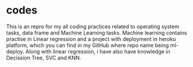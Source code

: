 # codes

This is an repro for my all coding practices related to operating system tasks, data frame and Machine Learning tasks. 
Machine learning contains practise in Linear regression and a project with deployment in heroku platform, which you can find in my GitHub where repo name being ml-deploy.
Along with linear regression, i have also have knowledge in Decission Tree, SVC and KNN.
